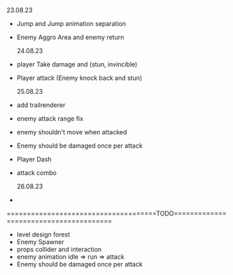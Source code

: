 23.08.23

- Jump and Jump animation separation
- Enemy Aggro Area and enemy return

  24.08.23

- player Take damage and (stun, invincible)
- Player attack (Enemy knock back and stun)

  25.08.23

- add trailrenderer
- enemy attack range fix
- enemy shouldn't move when attacked
- Enemy should be damaged once per attack
- Player Dash
- attack combo

  26.08.23

-

=====================================TODO=======================================

- level design forest
- Enemy Spawner
- props collider and interaction
- enemy animation idle => run => attack
- Enemy should be damaged once per attack
